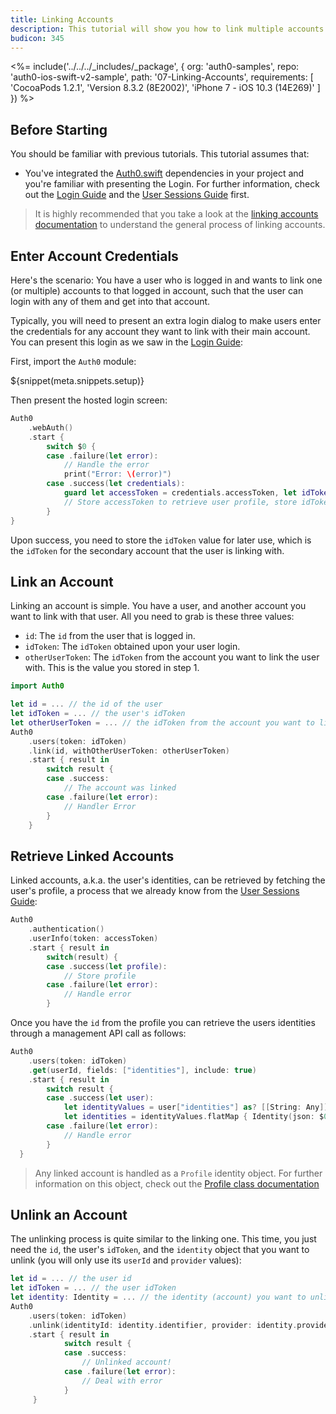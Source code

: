 ```yaml
---
title: Linking Accounts
description: This tutorial will show you how to link multiple accounts within the same user.
budicon: 345
---
```


<%= include('../../../_includes/_package', {
  org: 'auth0-samples',
  repo: 'auth0-ios-swift-v2-sample',
  path: '07-Linking-Accounts',
  requirements: [
    'CocoaPods 1.2.1',
    'Version 8.3.2 (8E2002)',
    'iPhone 7 - iOS 10.3 (14E269)'
  ]
}) %>

## Before Starting

You should be familiar with previous tutorials. This tutorial assumes that:

- You've integrated the [Auth0.swift](https://github.com/auth0/Auth0.swift/) dependencies in your project and you're familiar with presenting the Login. For further information, check out the [Login Guide](/quickstart/native/ios-swift/00-login) and the [User Sessions Guide](/quickstart/native/ios-swift/03-user-sessions) first.

> It is highly recommended that you take a look at the [linking accounts documentation](/link-accounts) to understand the general process of linking accounts.

## Enter Account Credentials

Here's the scenario: You have a user who is logged in and wants to link one (or multiple) accounts to that logged in account, such that the user can login with any of them and get into that account.

Typically, you will need to present an extra login dialog to make users enter the credentials for any account they want to link with their main account. You can present this login as we saw in the [Login Guide](/quickstart/native/ios-swift/00-login):

First, import the `Auth0` module:

${snippet(meta.snippets.setup)}

Then present the hosted login screen:

```swift
Auth0
    .webAuth()
    .start {
        switch $0 {
        case .failure(let error):
            // Handle the error
            print("Error: \(error)")
        case .success(let credentials):
            guard let accessToken = credentials.accessToken, let idToken = credentials.idToken else { return }
            // Store accessToken to retrieve user profile, store idToken for linking
        }
}
```

Upon success, you need to store the `idToken` value for later use, which is the `idToken` for the secondary account that the user is linking with.

## Link an Account

Linking an account is simple. You have a user, and another account you want to link with that user. All you need to grab is these three values:

- `id`: The `id` from the user that is logged in.
- `idToken`: The `idToken` obtained upon your user login.
- `otherUserToken`: The `idToken` from the account you want to link the user with. This is the value you stored in step 1.

```swift
import Auth0
```

```swift
let id = ... // the id of the user
let idToken = ... // the user's idToken
let otherUserToken = ... // the idToken from the account you want to link the user with
Auth0
    .users(token: idToken)
    .link(id, withOtherUserToken: otherUserToken)
    .start { result in
        switch result {
        case .success:
            // The account was linked
        case .failure(let error):
            // Handler Error
        }
    }
```

## Retrieve Linked Accounts

Linked accounts, a.k.a. the user's identities, can be retrieved by fetching the user's profile, a process that we already know from the [User Sessions Guide](/quickstart/native/ios-swift/03-user-sessions#validate-an-accesstoken):

```swift
Auth0
    .authentication()
    .userInfo(token: accessToken)
    .start { result in
        switch(result) {
        case .success(let profile):
            // Store profile
        case .failure(let error):
            // Handle error
        }
```

Once you have the `id` from the profile you can retrieve the users identities through a management API call as follows:

```swift
Auth0
    .users(token: idToken)
    .get(userId, fields: ["identities"], include: true)
    .start { result in
        switch result {
        case .success(let user):
            let identityValues = user["identities"] as? [[String: Any]] ?? []
            let identities = identityValues.flatMap { Identity(json: $0) }
        case .failure(let error):
            // Handle error
        }
  }
```

> Any linked account is handled as a `Profile` identity object. For further information on this object, check out the [Profile class documentation](https://github.com/auth0/Auth0.swift/blob/master/Auth0/Profile.swift)

## Unlink an Account

The unlinking process is quite similar to the linking one. This time, you just need the `id`, the user's `idToken`, and the `identity` object that you want to unlink (you will only use its `userId` and `provider` values):

```swift
let id = ... // the user id
let idToken = ... // the user idToken
let identity: Identity = ... // the identity (account) you want to unlink from the user
Auth0
    .users(token: idToken)
    .unlink(identityId: identity.identifier, provider: identity.provider, fromUserId: id)
    .start { result in
            switch result {
            case .success:
                // Unlinked account!
            case .failure(let error):
                // Deal with error
            }
     }
```
